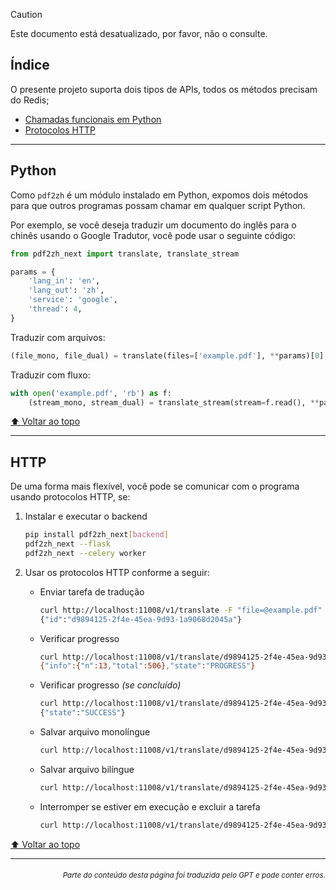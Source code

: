> [!CAUTION]
>
> Este documento está desatualizado, por favor, não o consulte.

<h2 id="toc">Índice</h2>
O presente projeto suporta dois tipos de APIs, todos os métodos precisam do Redis;

- [Chamadas funcionais em Python](#api-python)
- [Protocolos HTTP](#api-http)

---

<h2 id="api-python">Python</h2>

Como `pdf2zh` é um módulo instalado em Python, expomos dois métodos para que outros programas possam chamar em qualquer script Python.

Por exemplo, se você deseja traduzir um documento do inglês para o chinês usando o Google Tradutor, você pode usar o seguinte código:

```python
from pdf2zh_next import translate, translate_stream

params = {
    'lang_in': 'en',
    'lang_out': 'zh',
    'service': 'google',
    'thread': 4,
}
```
Traduzir com arquivos:
```python
(file_mono, file_dual) = translate(files=['example.pdf'], **params)[0]
```
Traduzir com fluxo:
```python
with open('example.pdf', 'rb') as f:
    (stream_mono, stream_dual) = translate_stream(stream=f.read(), **params)
```

[⬆️ Voltar ao topo](#toc)

---

<h2 id="api-http">HTTP</h2>

De uma forma mais flexível, você pode se comunicar com o programa usando protocolos HTTP, se:

1. Instalar e executar o backend

   ```bash
   pip install pdf2zh_next[backend]
   pdf2zh_next --flask
   pdf2zh_next --celery worker
   ```

2. Usar os protocolos HTTP conforme a seguir:

   - Enviar tarefa de tradução

     ```bash
     curl http://localhost:11008/v1/translate -F "file=@example.pdf" -F "data={\"lang_in\":\"en\",\"lang_out\":\"zh\",\"service\":\"google\",\"thread\":4}"
     {"id":"d9894125-2f4e-45ea-9d93-1a9068d2045a"}
     ```

   - Verificar progresso

     ```bash
     curl http://localhost:11008/v1/translate/d9894125-2f4e-45ea-9d93-1a9068d2045a
     {"info":{"n":13,"total":506},"state":"PROGRESS"}
     ```

   - Verificar progresso _(se concluído)_

     ```bash
     curl http://localhost:11008/v1/translate/d9894125-2f4e-45ea-9d93-1a9068d2045a
     {"state":"SUCCESS"}
     ```

   - Salvar arquivo monolíngue

     ```bash
     curl http://localhost:11008/v1/translate/d9894125-2f4e-45ea-9d93-1a9068d2045a/mono --output example-mono.pdf
     ```

   - Salvar arquivo bilíngue

     ```bash
     curl http://localhost:11008/v1/translate/d9894125-2f4e-45ea-9d93-1a9068d2045a/dual --output example-dual.pdf
     ```

   - Interromper se estiver em execução e excluir a tarefa
     ```bash
     curl http://localhost:11008/v1/translate/d9894125-2f4e-45ea-9d93-1a9068d2045a -X DELETE
     ```

[⬆️ Voltar ao topo](#toc)

---

<div align="right"> 
<h6><small>Parte do conteúdo desta página foi traduzida pelo GPT e pode conter erros.</small></h6>